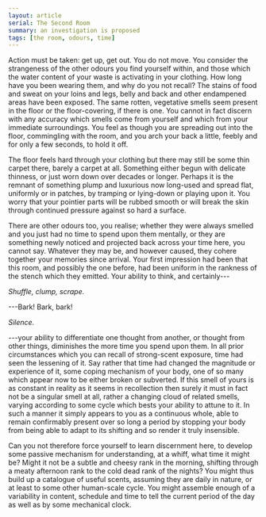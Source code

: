 ```yaml
---
layout: article
serial: The Second Room
summary: an investigation is proposed
tags: [the room, odours, time]
---
```


Action must be taken: get up, get out. You do not move. You consider the strangeness of the other odours you find yourself within, and those which the water content of your waste is activating in your clothing. How long have you been wearing them, and why do you not recall? The stains of food and sweat on your loins and legs, belly and back and other endampened areas have been exposed. The same rotten, vegetative smells seem present in the floor or the floor-covering, if there is one. You cannot in fact discern with any accuracy which smells come from yourself and which from your immediate surroundings. You feel as though you are spreading out into the floor, commingling with the room, and you arch your back a little, feebly and for only a few seconds, to hold it off.

The floor feels hard through your clothing but there may still be some thin carpet there, barely a carpet at all. Something either begun with delicate thinness, or just worn down over decades or longer. Perhaps it is the remnant of something plump and luxurious now long-used and spread flat, uniformly or in patches, by tramping or lying-down or playing upon it. You worry that your pointier parts will be rubbed smooth or will break the skin through continued pressure against so hard a surface. 

There are other odours too, you realise; whether they were always smelled and you just had no time to spend upon them mentally, or they are something newly noticed and projected back across your time here, you cannot say. Whatever they may be, and however caused, they cohere together your memories since arrival. Your first impression had been that this room, and possibly the one before, had been uniform in the rankness of the stench which they emitted.  Your ability to think, and certainly--- 

_Shuffle, clump, scrape._ 

---Bark!  Bark, bark! 

_Silence._ 

---your ability to differentiate one thought from another, or thought from other things, diminishes the more time you spend upon them. In all prior circumstances which you can recall of strong-scent exposure, time had seen the lessening of it.  Say rather that time had changed the magnitude or experience of it, some coping mechanism of your body, one of so many which appear now to be either broken or subverted. If this smell of yours is as constant in reality as it seems in recollection then surely it must in fact not be a singular smell at all, rather a changing cloud of related smells, varying according to some cycle which bests your ability to attune to it. In such a manner it simply appears to you as a continuous whole, able to remain confirmably present over so long a period by stopping your body from being able to adapt to its shifting and so render it truly insensible. 

Can you not therefore force yourself to learn discernment here, to develop some passive mechanism for understanding, at a whiff, what time it might be?  Might it not be a subtle and cheesy rank in the morning, shifting through a meaty afternoon rank to the cold dead rank of the nights? You might thus build up a catalogue of useful scents, assuming they are daily in nature, or at least to some other human-scale cycle. You might assemble enough of a variability in content, schedule and time to tell the current period of the day as well as by some mechanical clock.
